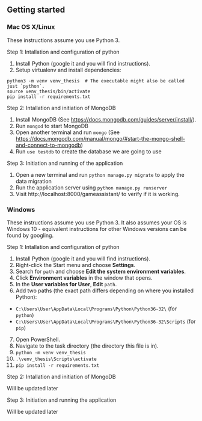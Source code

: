 ## Getting started

### Mac OS X/Linux

These instructions assume you use Python 3.

Step 1: Intallation and configuration of python
1. Install Python (google it and you will find instructions).
2. Setup virtualenv and install dependencies:
  ```
  python3 -m venv venv_thesis  # The executable might also be called just `python`.
  source venv_thesis/bin/activate
  pip install -r requirements.txt
  ```
Step 2: Intallation and initiation of MongoDB
1. Install MongoDB (See https://docs.mongodb.com/guides/server/install/).
2. Run `mongod` to start MongoDB
3. Open another terminal and run `mongo`
(See https://docs.mongodb.com/manual/mongo/#start-the-mongo-shell-and-connect-to-mongodb)
4. Run `use testdb` to create the database we are going to use

Step 3: Initiation and running of the application
1. Open a new terminal and run `python manage.py migrate` to apply the data migration
2. Run the application server using `python manage.py runserver`
3. Visit http://localhost:8000/gameassistant/ to verify if it is working.

### Windows

These instructions assume you use Python 3. It also assumes your OS is Windows 10 - equivalent instructions for other Windows versions can be found by googling.

Step 1: Intallation and configuration of python
1. Install Python (google it and you will find instructions).
2. Right-click the Start menu and choose **Settings**.
3. Search for `path` and choose **Edit the system environment variables**.
4. Click **Environment variables** in the window that opens.
5. In the **User variables for User**, **Edit** `path`.
6. Add two paths (the exact path differs depending on where you installed Python):
  * `C:\Users\User\AppData\Local\Programs\Python\Python36-32\` (for `python`)
  * `C:\Users\User\AppData\Local\Programs\Python\Python36-32\Scripts` (for `pip`)
7. Open PowerShell.
8. Navigate to the task directory (the directory this file is in).
9. `python -m venv venv_thesis`
10. `.\venv_thesis\Scripts\activate`
11. `pip install -r requirements.txt`

Step 2: Intallation and initiation of MongoDB

Will be updated later

Step 3: Initiation and running the application

Will be updated later
